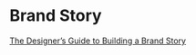 Brand Story
===========

[The Designer’s Guide to Building a Brand Story](http://blog.invisionapp.com/the-designers-guide-to-building-a-brand-story/)

